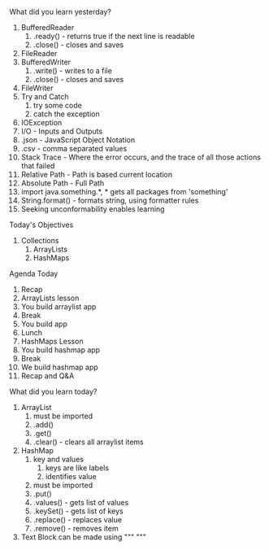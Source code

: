 What did you learn yesterday?

1. BufferedReader
   1. .ready() - returns true if the next line is readable
   2. .close() - closes and saves 
2. FileReader
3. BufferedWriter
   1. .write() - writes to a file
   2.  .close() - closes and saves 
4. FileWriter
5. Try and Catch
   1. try some code
   2. catch the exception
6. IOException
7. I/O - Inputs and Outputs
8. .json - JavaScript Object Notation
9. .csv - comma separated values
10. Stack Trace - Where the error occurs, and the trace of all those actions that failed
11. Relative Path - Path is based current location
12. Absolute Path - Full Path
13. import java.something.*, * gets all packages from 'something'
14. String.format() - formats string, using formatter rules
15. Seeking unconformability enables learning

Today's Objectives

1. Collections
   1. ArrayLists
   2. HashMaps

Agenda Today

1. Recap
2. ArrayLists lesson
3. You build arraylist app
4. Break
5. You build app
6. Lunch
7. HashMaps Lesson
8. You build hashmap app
9. Break
10. We build hashmap app
11. Recap and Q&A

What did you learn today?

1. ArrayList
   1. must be imported
   2. .add()
   3. .get()
   4. .clear() - clears all arraylist items
2. HashMap
   1. key and values
      1. keys are like labels
      2. identifies value
   2. must be imported
   3. .put()
   4. .values() - gets list of values
   5. .keySet() - gets list of keys
   6. .replace() - replaces value
   7. .remove() - removes item
3. Text Block can be made using """ """
